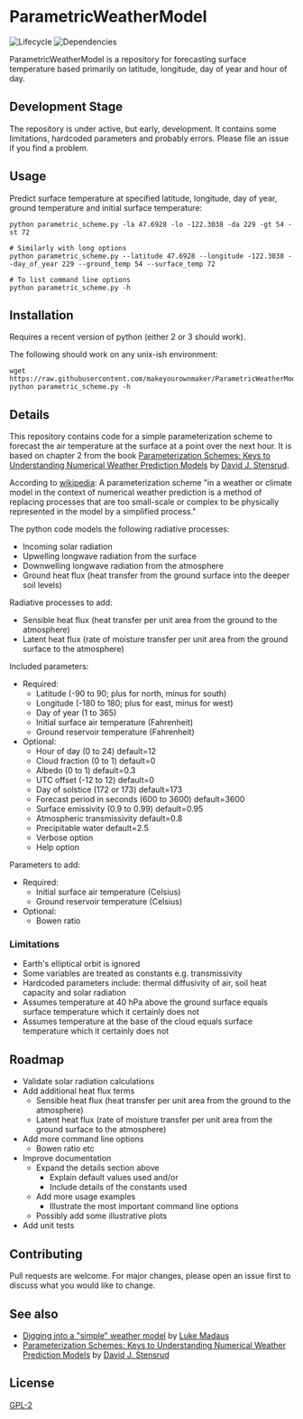 
# ParametricWeatherModel

![Lifecycle
](https://img.shields.io/badge/lifecycle-experimental-orange.svg?style=flat)
![Dependencies
](https://img.shields.io/badge/dependencies-none-brightgreen.svg?style=flat)

ParametricWeatherModel is a repository for forecasting surface temperature 
based primarily on latitude, longitude, day of year and hour of day.


## Development Stage

The repository is under active, but early, development.  It contains some 
limitations, hardcoded parameters and probably errors.  Please file an 
issue if you find a problem.


## Usage

Predict surface temperature at specified latitude, longitude, day of year, 
ground temperature and initial surface temperature:
```
python parametric_scheme.py -la 47.6928 -lo -122.3038 -da 229 -gt 54 -st 72

# Similarly with long options
python parametric_scheme.py --latitude 47.6928 --longitude -122.3038 --day_of_year 229 --ground_temp 54 --surface_temp 72

# To list command line options
python parametric_scheme.py -h
```


## Installation

Requires a recent version of python (either 2 or 3 should work).

The following should work on any unix-ish environment:
```
wget https://raw.githubusercontent.com/makeyourownmaker/ParametricWeatherModel/master/parametric_scheme.py
python parametric_scheme.py -h
```


## Details

This repository contains code for a simple parameterization scheme to 
forecast the air temperature at the surface at a point over the next hour.
It is based on chapter 2 from the book 
[Parameterization Schemes: Keys to Understanding Numerical Weather Prediction Models](https://www.cambridge.org/core/books/parameterization-schemes/C7C8EC8901957314433BE7C8BC36F16D#fndtn-information) 
by [David J. Stensrud](http://www.met.psu.edu/people/djs78).

According to [wikipedia](https://en.wikipedia.org/wiki/Parametrization_(atmospheric_modeling)):
A parameterization scheme "in a weather or climate model in the context of 
numerical weather prediction is a method of replacing processes that are too 
small-scale or complex to be physically represented in the model by a 
simplified process."

The python code models the following radiative processes:
  * Incoming solar radiation
  * Upwelling longwave radiation from the surface
  * Downwelling longwave radiation from the atmosphere
  * Ground heat flux (heat transfer from the ground surface into the deeper soil levels)

Radiative processes to add:
  * Sensible heat flux (heat transfer per unit area from the ground to the atmosphere)
  * Latent heat flux (rate of moisture transfer per unit area from the ground surface to the atmosphere)

Included parameters:
  * Required:
    * Latitude (-90 to 90; plus for north, minus for south)
    * Longitude (-180 to 180; plus for east, minus for west)
    * Day of year (1 to 365)
    * Initial surface air temperature (Fahrenheit)
    * Ground reservoir temperature (Fahrenheit)
  * Optional:
    * Hour of day (0 to 24) default=12
    * Cloud fraction (0 to 1) default=0
    * Albedo (0 to 1) default=0.3
    * UTC offset (-12 to 12) default=0
    * Day of solstice (172 or 173) default=173
    * Forecast period in seconds (600 to 3600) default=3600
    * Surface emissivity (0.9 to 0.99) default=0.95
    * Atmospheric transmissivity default=0.8
    * Precipitable water default=2.5
    * Verbose option
    * Help option
    
Parameters to add:
  * Required:
    * Initial surface air temperature (Celsius)
    * Ground reservoir temperature (Celsius)
  * Optional:
    * Bowen ratio


### Limitations

  * Earth's elliptical orbit is ignored
  * Some variables are treated as constants e.g. transmissivity
  * Hardcoded parameters include: thermal diffusivity of air, soil heat 
    capacity and solar radiation
  * Assumes temperature at 40 hPa above the ground surface equals surface 
    temperature which it certainly does not
  * Assumes temperature at the base of the cloud equals surface 
    temperature which it certainly does not


## Roadmap

* Validate solar radiation calculations
* Add additional heat flux terms
  * Sensible heat flux (heat transfer per unit area from the ground to the atmosphere)
  * Latent heat flux (rate of moisture transfer per unit area from the ground surface to the atmosphere)
* Add more command line options
  * Bowen ratio etc
* Improve documentation
  * Expand the details section above
    * Explain default values used and/or
    * Include details of the constants used
  * Add more usage examples
    * Illustrate the most important command line options
  * Possibly add some illustrative plots
* Add unit tests


## Contributing

Pull requests are welcome.  For major changes, please open an issue first to discuss what you would like to change.


## See also

* [Digging into a "simple" weather model](http://lukemweather.blogspot.com/2011/08/digging-into-simple-weather-model.html) 
  by [Luke Madaus](http://midlatitude.com/lukemadaus/)
* [Parameterization Schemes: Keys to Understanding Numerical Weather Prediction Models](https://www.cambridge.org/core/books/parameterization-schemes/C7C8EC8901957314433BE7C8BC36F16D#fndtn-information) 
  by [David J. Stensrud](http://www.met.psu.edu/people/djs78)


## License
[GPL-2](https://www.gnu.org/licenses/old-licenses/gpl-2.0.en.html)

